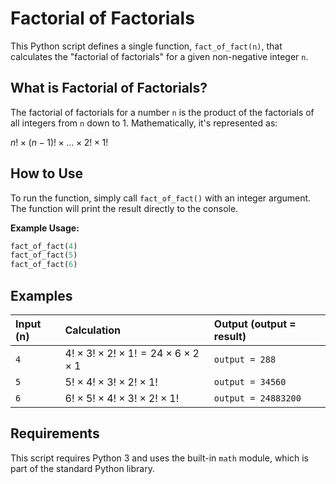 # Factorial of Factorials

This Python script defines a single function, `fact_of_fact(n)`, that calculates the "factorial of factorials" for a given non-negative integer `n`.

## What is Factorial of Factorials?

The factorial of factorials for a number `n` is the product of the factorials of all integers from `n` down to 1.
Mathematically, it's represented as:

$n! \times (n-1)! \times \dots \times 2! \times 1!$

## How to Use

To run the function, simply call `fact_of_fact()` with an integer argument. The function will print the result directly to the console.

**Example Usage:**

```python
fact_of_fact(4)
fact_of_fact(5)
fact_of_fact(6)
```

## Examples
| **Input (n)** | **Calculation**                                                    | **Output (output = result)** |
|:--------------|:-------------------------------------------------------------------|:-----------------------------|
| `4`           | $4! \times 3! \times 2! \times 1! = 24 \times 6 \times 2 \times 1$ | `output = 288`               |
| `5`           | $5! \times 4! \times 3! \times 2! \times 1!$                       | `output = 34560`             |
| `6`           | $6! \times 5! \times 4! \times 3! \times 2! \times 1!$             | `output = 24883200`          |

## Requirements
This script requires Python 3 and uses the built-in `math` module, which is part of the standard Python library.
